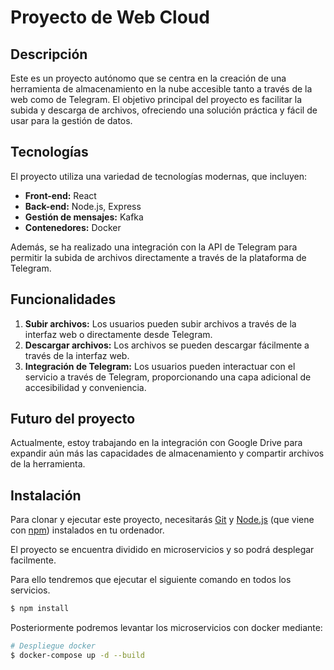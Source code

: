 # Proyecto de Web Cloud

## Descripción

Este es un proyecto autónomo que se centra en la creación de una herramienta de almacenamiento en la nube accesible tanto a través de la web como de Telegram. El objetivo principal del proyecto es facilitar la subida y descarga de archivos, ofreciendo una solución práctica y fácil de usar para la gestión de datos.

## Tecnologías

El proyecto utiliza una variedad de tecnologías modernas, que incluyen:

- **Front-end:** React
- **Back-end:** Node.js, Express
- **Gestión de mensajes:** Kafka
- **Contenedores:** Docker

Además, se ha realizado una integración con la API de Telegram para permitir la subida de archivos directamente a través de la plataforma de Telegram.

## Funcionalidades

1. **Subir archivos:** Los usuarios pueden subir archivos a través de la interfaz web o directamente desde Telegram.
2. **Descargar archivos:** Los archivos se pueden descargar fácilmente a través de la interfaz web.
3. **Integración de Telegram:** Los usuarios pueden interactuar con el servicio a través de Telegram, proporcionando una capa adicional de accesibilidad y conveniencia.

## Futuro del proyecto

Actualmente, estoy trabajando en la integración con Google Drive para expandir aún más las capacidades de almacenamiento y compartir archivos de la herramienta.

## Instalación

Para clonar y ejecutar este proyecto, necesitarás [Git](https://git-scm.com) y [Node.js](https://nodejs.org/en/download/) (que viene con [npm](http://npmjs.com)) instalados en tu ordenador. 

El proyecto se encuentra dividido en microservicios y so podrá desplegar facilmente.

Para ello tendremos que ejecutar el siguiente comando en todos los servicios.
```bash
$ npm install
```

Posteriormente podremos levantar los microservicios con docker mediante:

```bash
# Despliegue docker
$ docker-compose up -d --build

